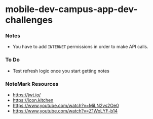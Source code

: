# mobile-dev-campus-app-dev-challenges

### Notes
* You have to add `INTERNET` permissions in order to make API calls.

### To Do
* Test refresh logic once you start getting notes

### NoteMark Resources
* https://jwt.io/
* https://icon.kitchen
* https://www.youtube.com/watch?v=MiLN2vs2Oe0
* https://www.youtube.com/watch?v=Z1WoLYF-b14